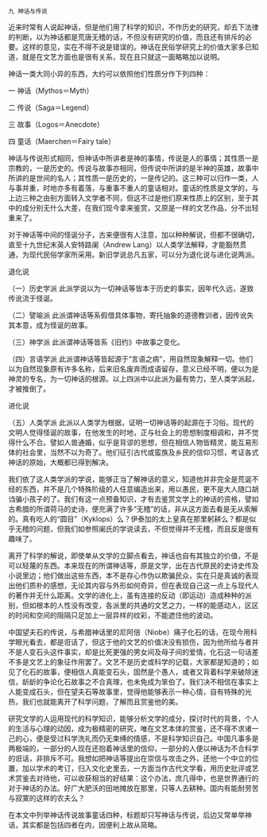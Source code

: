     九 神话与传说 

   近来时常有人说起神话，但是他们用了科学的知识，不作历史的研究，却去下法律的判断，以为神话都是荒唐无稽的话，不但没有研究的价值，而且还有排斥的必要。这样的意见，实在不得不说是错误的。神话在民俗学研究上的价值大家多已知道，就是在文艺方面也是很有关系，现在且只就这一面略略加以说明。

   神话一类大同小异的东西，大约可以依照他们性质分作下列四种：

   一 神话（Mythos＝Myth）

   二 传说（Saga＝Legend）

   三 故事（Logos＝Anecdote）

   四 童话（Maerchen＝Fairy tale）

   神话与传说形式相同，但神话中所讲者是神的事情，传说是人的事情；其性质一是宗教的，一是历史的。传说与故事亦相同，但传说中所讲的是半神的英雄，故事中所讲的是世间的名人；其性质一是历史的，一是传记的。这三种可以归作一类，人与事并重，时地亦多有着落，与重事不重人的童话相对。童话的性质是文学的，与上边三种之由别方面转入文学者不同，但这不过是他们原来性质上的区别，至于其中的成分别无什么大差，在我们现今拿来鉴赏，又原是一样的文艺作品，分不出轻重来了。

   对于神话等中间的怪诞分子，古来便很有人注意，加以种种解说，但都不很确切，直至十九世纪末英人安特路阑（Andrew Lang）以人类学法解释，才能豁然贯通，为现代民俗学家所采用。新旧学说总凡五家，可以分为退化说与进化说两派。

   退化说

   （一）历史学派 此派学说以为一切神话等皆本于历史的事实，因年代久远，遂致传讹流于怪诞。

   （二）譬喻派 此派谓神话等系假借具体事物，寄托抽象的道德教训者，因传讹失其本意，成为怪诞的故事。

   （三）神学派 此派谓神话等皆系《旧约》中故事之变化。

   （四）言语学派 此派谓神话等皆起源于“言语之病”，用自然现象解释一切。他们以为自然现象原有许多名称，后来旧名废弃而成语留存，意义已经不明，便以为是神灵的专名，为一切神话的根源。以上四派中以此派为最有势力，至人类学派起，才被推倒了。

   进化说

   （五）人类学派 此派以人类学为根据，证明一切神话等的起源在于习俗。现代的文明人觉得怪诞的故事，在他发生的时地，正与社会上的思想制度相调和，并不觉得什么不合。譬如人兽通婚，似乎是背谬的思想，但在相信人物皆精灵，能互易形体的社会里，当然不以为奇了。他们征引古代或蛮族及乡民的信仰习惯，考证各式神话的原始，大概都已得到解决。

   我们依了这人类学派的学说，能够正当了解神话的意义，知道他并非完全是荒诞不经的东西，并不是几个特殊阶级的人任意编造出来，用以愚民，更不是大人随口胡诌骗小孩子的了。我们有这一点预备知识，才有去鉴赏文学上的神话的资格，譬如古希腊的所谓荷马的史诗，便充满了许多“无稽”的话，非从这方面去看是无从索解的。真有吃人的“圆目”（Kyklops）么？伊泰加的太上皇真在那里躬耕么？都是似乎无稽的问题，但我们如参照阑氏的学说读去，不但觉得并不无稽，而且反是很有趣味了。

   离开了科学的解说，即使单从文学的立脚点看去，神话也自有其独立的价值，不是可以轻蔑的东西。本来现在的所谓神话等，原是文学，出在古代原民的史诗史传及小说里边；他们做出这些东西，本不是存心作伪以欺骗民众，实在只是真诚的表现出他们质朴的感想，无论其内容与外形如何奇异，但在表现自己这一点上与现代人的著作并无什么距离。文学的进化上，虽有连接的反动（即运动）造成种种的派别，但如根本的人性没有改变，各派里的共通的文艺之力，一样的能感动人，区区的时间和空间的阻隔只足加上一层异样的纹彩，不能遮住他的波动。

   中国望夫石的传说，与希腊神话里的尼阿倍（Niobe）痛子化石的话，在现今用科学眼光看去，都是诳话了，但这于他的文艺的价值决没有损伤，因为他所给与者并不是人变石头这件事实，却是比死更强的男女间及母子间的爱情，化石这一句话差不多是文艺上的象征作用罢了。文艺不是历史或科学的记载，大家都是知道的；如见了化石的故事，便相信人真能变石头，固然是个愚人，或者又背着科学来破除迷信，龂龂的争论化石故事之不合真理，也未免成为笨伯了。我们决不相信在事实上人能变成石头，但在望夫石等故事里，觉得他能够表示一种心情，自有特殊的光热，我们也就能离开了科学问题，了解而且赏鉴他的美。

   研究文学的人运用现代的科学知识，能够分析文学的成分，探讨时代的背景，个人的生活与心理的动因，成为极精密的研究，唯在文艺本体的赏鉴，还不得不求诸一己的心，便是受过科学洗礼而仍无束缚的情感，不是科学知识自己。中国凡事多是两极端的，一部分的人现在还抱着神话里的信仰，一部分的人便以神话为不合科学的诳话，非排斥不可。我想如把神话等提出在崇信与攻击之外，还他一个中立的位置，加以学术的考订，归入文化史里去，一方面当作古代文学看，用历史批评或艺术赏鉴去对待他，可以收获相当的好结果：这个办法，庶几得中，也是世界通行的对于神话的办法。好广大肥沃的田地摊放在那里，只等人去耕种。国内有能耐劳苦与寂寞的这样的农夫么？

   在本文中列举神话传说故事童话四种，标题却只写神话与传说，后边又常单举神话，其实都是包括四者在内，因便利上故从简略。

